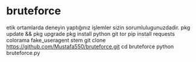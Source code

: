 # bruteforce
etik ortamlarda deneyin yaptığınız işlemler sizin sorumlulugunuzdadir.
pkg update && pkg upgrade
pkg install python git tor
pip install requests colorama fake_useragent stem
git clone https://github.com/Mustafa550/bruteforce.git
cd bruteforce
python bruteforce.py
